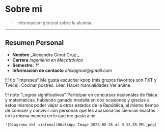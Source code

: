 # Sobre mi

> Información general sobre la alumna  


---

## Resumen Personal

- **Nombre** _Alexandra Groot Cruz _  
- **Carrera** _Ingeniería en Mecatrónica_  
- **Semestre:** _1°_  
- **Información de contacto** _alexagroot@gmail.com_

!!! tip "Intereses"
Me gusta escuchar kpop (mis grupos favoritos son TXT y Twice).
Cocinar postres. 
     Leer.
     Hacer manualidades
     Ver anime.

!!! note "Logros significativos"
    Participar en concursos nacionales de física y matemáticas, habiendo ganado medalla en dos ocasiones y gracias a estos mismos poder viajar a otros estados de la República, al mismo tiempo de conocer y convivir con personas que les apasiona las ciencias exactas en la misma manera en lo que me gusta a mi.

``` codigo
![Diagrama del sistema](WhatsApp Image 2025-08-26 at 9.13.55 PM.jpeg)

